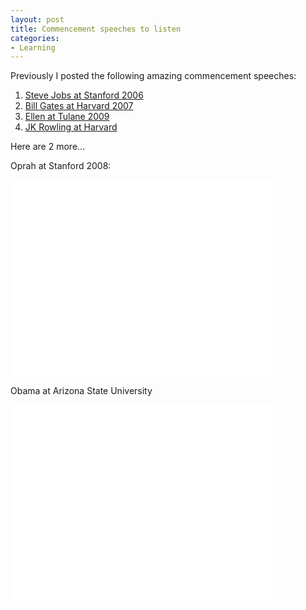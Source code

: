 ```yaml
---
layout: post
title: Commencement speeches to listen
categories:
- Learning
---
```



Previously I posted the following amazing commencement speeches:

1. [Steve Jobs at Stanford 2006](/steve-jobs/)
2. [Bill Gates at Harvard 2007](/speech-by-bill-gates-on-harvard-commencement/)
3. [Ellen at Tulane 2009](/commencement-speech-from-ellen/)
4. [JK Rowling at Harvard](/jk-rowlings-harvard-commencement-speech/)

Here are 2 more...

Oprah at Stanford 2008:

<iframe width="420" height="315" src="//www.youtube.com/embed/Bpd3raj8xww" frameborder="0" allowfullscreen></iframe>

Obama at Arizona State University

<iframe width="420" height="315" src="//www.youtube.com/embed/Qbel5MhtDq4" frameborder="0" allowfullscreen></iframe>
